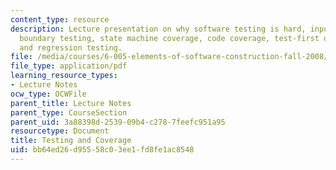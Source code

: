 ```yaml
---
content_type: resource
description: Lecture presentation on why software testing is hard, input space partitioning,
  boundary testing, state machine coverage, code coverage, test-first development,
  and regression testing.
file: /media/courses/6-005-elements-of-software-construction-fall-2008/bb64ed26d95558c03ee1fd8fe1ac8548_MIT6_005f08_lec09.pdf
file_type: application/pdf
learning_resource_types:
- Lecture Notes
ocw_type: OCWFile
parent_title: Lecture Notes
parent_type: CourseSection
parent_uid: 3a88398d-2539-09b4-c278-7feefc951a95
resourcetype: Document
title: Testing and Coverage
uid: bb64ed26-d955-58c0-3ee1-fd8fe1ac8548
---
```

